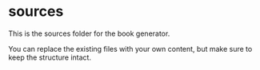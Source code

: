 # sources

This is the sources folder for the book generator.

You can replace the existing files with your own content, but make sure to keep the structure intact.